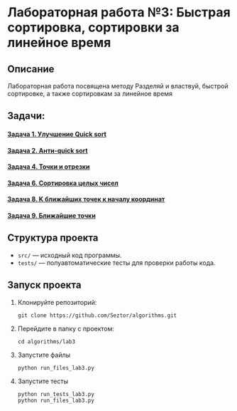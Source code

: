 # Лабораторная работа №3: Быстрая сортировка, сортировки за линейное время

## Описание
Лабораторная работа посвящена методу Разделяй и властвуй, быстрой сортировке, а также сортировкам за линейное время

## Задачи:
#### [Задача 1. Улучшение Quick sort](https://github.com/Seztor/algorithms/tree/main/lab3/task1)
#### [Задача 2. Анти-quick sort](https://github.com/Seztor/algorithms/tree/main/lab3/task2)
#### [Задача 4. Точки и отрезки](https://github.com/Seztor/algorithms/tree/main/lab3/task4)
#### [Задача 6. Сортировка целых чисел](https://github.com/Seztor/algorithms/tree/main/lab3/task6)
#### [Задача 8. K ближайших точек к началу координат](https://github.com/Seztor/algorithms/tree/main/lab3/task7)
#### [Задача 9. Ближайшие точки](https://github.com/Seztor/algorithms/tree/main/lab3/task9)

## Структура проекта
- `src/` — исходный код программы.
- `tests/` — полуавтоматические тесты для проверки работы кода.

## Запуск проекта
1. Клонируйте репозиторий:
   ```
   git clone https://github.com/Seztor/algorithms.git
   ```
2. Перейдите в папку с проектом:
    ```
   cd algorithms/lab3
    ```
3. Запустите файлы
   ```
   python run_files_lab3.py
   ```
4. Запустите тесты
   ```
   python run_tests_lab3.py
   python run_files_lab3.py
   ```
